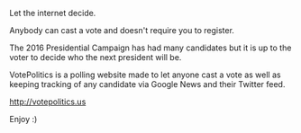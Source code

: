 Let the internet decide.

Anybody can cast a vote and doesn't require you to register.

The 2016 Presidential Campaign has had many candidates but it is up to the voter to decide who the next president will be.

VotePolitics is a polling website made to let anyone cast a vote as well as keeping tracking of any candidate via Google News and their Twitter feed.

http://votepolitics.us

Enjoy :)
